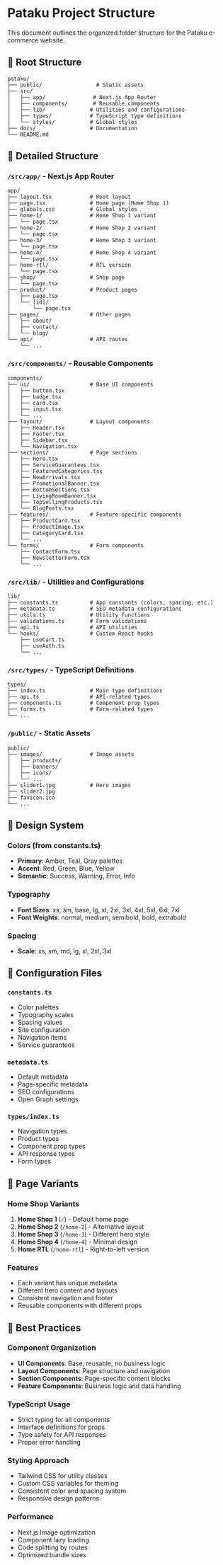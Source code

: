 # Pataku Project Structure

This document outlines the organized folder structure for the Pataku e-commerce website.

## 📁 Root Structure

```
pataku/
├── public/                 # Static assets
├── src/
│   ├── app/               # Next.js App Router
│   ├── components/        # Reusable components
│   ├── lib/              # Utilities and configurations
│   ├── types/            # TypeScript type definitions
│   └── styles/           # Global styles
├── docs/                 # Documentation
└── README.md
```

## 📁 Detailed Structure

### `/src/app/` - Next.js App Router
```
app/
├── layout.tsx            # Root layout
├── page.tsx              # Home page (Home Shop 1)
├── globals.css           # Global styles
├── home-1/               # Home Shop 1 variant
│   └── page.tsx
├── home-2/               # Home Shop 2 variant
│   └── page.tsx
├── home-3/               # Home Shop 3 variant
│   └── page.tsx
├── home-4/               # Home Shop 4 variant
│   └── page.tsx
├── home-rtl/             # RTL version
│   └── page.tsx
├── shop/                 # Shop page
│   └── page.tsx
├── product/              # Product pages
│   ├── page.tsx
│   └── [id]/
│       └── page.tsx
├── pages/                # Other pages
│   ├── about/
│   ├── contact/
│   └── blog/
└── api/                  # API routes
    └── ...
```

### `/src/components/` - Reusable Components
```
components/
├── ui/                   # Base UI components
│   ├── button.tsx
│   ├── badge.tsx
│   ├── card.tsx
│   ├── input.tsx
│   └── ...
├── layout/               # Layout components
│   ├── Header.tsx
│   ├── Footer.tsx
│   ├── Sidebar.tsx
│   └── Navigation.tsx
├── sections/             # Page sections
│   ├── Hero.tsx
│   ├── ServiceGuarantees.tsx
│   ├── FeaturedCategories.tsx
│   ├── NewArrivals.tsx
│   ├── PromotionalBanner.tsx
│   ├── BottomSections.tsx
│   ├── LivingRoomBanner.tsx
│   ├── TopSellingProducts.tsx
│   └── BlogPosts.tsx
├── features/             # Feature-specific components
│   ├── ProductCard.tsx
│   ├── ProductImage.tsx
│   ├── CategoryCard.tsx
│   └── ...
└── forms/                # Form components
    ├── ContactForm.tsx
    ├── NewsletterForm.tsx
    └── ...
```

### `/src/lib/` - Utilities and Configurations
```
lib/
├── constants.ts          # App constants (colors, spacing, etc.)
├── metadata.ts           # SEO metadata configurations
├── utils.ts              # Utility functions
├── validations.ts        # Form validations
├── api.ts                # API utilities
└── hooks/                # Custom React hooks
    ├── useCart.ts
    ├── useAuth.ts
    └── ...
```

### `/src/types/` - TypeScript Definitions
```
types/
├── index.ts              # Main type definitions
├── api.ts                # API-related types
├── components.ts         # Component prop types
├── forms.ts              # Form-related types
└── ...
```

### `/public/` - Static Assets
```
public/
├── images/               # Image assets
│   ├── products/
│   ├── banners/
│   ├── icons/
│   └── ...
├── slider1.jpg           # Hero images
├── slider2.jpg
├── favicon.ico
└── ...
```

## 🎨 Design System

### Colors (from constants.ts)
- **Primary**: Amber, Teal, Gray palettes
- **Accent**: Red, Green, Blue, Yellow
- **Semantic**: Success, Warning, Error, Info

### Typography
- **Font Sizes**: xs, sm, base, lg, xl, 2xl, 3xl, 4xl, 5xl, 6xl, 7xl
- **Font Weights**: normal, medium, semibold, bold, extrabold

### Spacing
- **Scale**: xs, sm, md, lg, xl, 2xl, 3xl

## 🔧 Configuration Files

### `constants.ts`
- Color palettes
- Typography scales
- Spacing values
- Site configuration
- Navigation items
- Service guarantees

### `metadata.ts`
- Default metadata
- Page-specific metadata
- SEO configurations
- Open Graph settings

### `types/index.ts`
- Navigation types
- Product types
- Component prop types
- API response types
- Form types

## 📱 Page Variants

### Home Shop Variants
1. **Home Shop 1** (`/`) - Default home page
2. **Home Shop 2** (`/home-2`) - Alternative layout
3. **Home Shop 3** (`/home-3`) - Different hero style
4. **Home Shop 4** (`/home-4`) - Minimal design
5. **Home RTL** (`/home-rtl`) - Right-to-left version

### Features
- Each variant has unique metadata
- Different hero content and layouts
- Consistent navigation and footer
- Reusable components with different props

## 🚀 Best Practices

### Component Organization
- **UI Components**: Base, reusable, no business logic
- **Layout Components**: Page structure and navigation
- **Section Components**: Page-specific content blocks
- **Feature Components**: Business logic and data handling

### TypeScript Usage
- Strict typing for all components
- Interface definitions for props
- Type safety for API responses
- Proper error handling

### Styling Approach
- Tailwind CSS for utility classes
- Custom CSS variables for theming
- Consistent color and spacing system
- Responsive design patterns

### Performance
- Next.js Image optimization
- Component lazy loading
- Code splitting by routes
- Optimized bundle sizes

